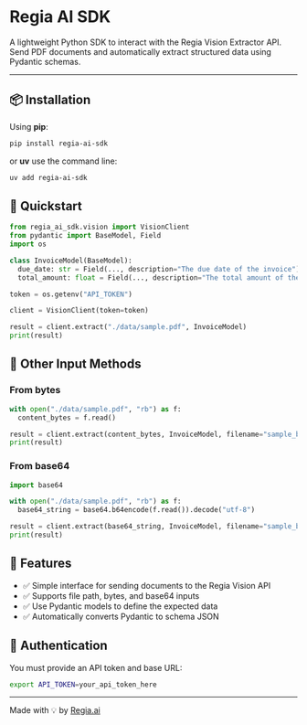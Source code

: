# Regia AI SDK

A lightweight Python SDK to interact with the Regia Vision Extractor API.  
Send PDF documents and automatically extract structured data using Pydantic schemas.

---

## 📦 Installation

Using **pip**:

```bash
pip install regia-ai-sdk
```

or **uv** use the command line:

```bash
uv add regia-ai-sdk
```

## 🚀 Quickstart

```python
from regia_ai_sdk.vision import VisionClient
from pydantic import BaseModel, Field
import os

class InvoiceModel(BaseModel):
  due_date: str = Field(..., description="The due date of the invoice")
  total_amount: float = Field(..., description="The total amount of the invoice")

token = os.getenv("API_TOKEN")

client = VisionClient(token=token)

result = client.extract("./data/sample.pdf", InvoiceModel)
print(result)
```

## 📂 Other Input Methods

### From bytes

```python
with open("./data/sample.pdf", "rb") as f:
  content_bytes = f.read()

result = client.extract(content_bytes, InvoiceModel, filename="sample_bytes.pdf")
print(result)
```

### From base64

```python
import base64

with open("./data/sample.pdf", "rb") as f:
  base64_string = base64.b64encode(f.read()).decode("utf-8")

result = client.extract(base64_string, InvoiceModel, filename="sample_base64.pdf")
print(result)
```

## 🧠 Features

- ✅ Simple interface for sending documents to the Regia Vision API
- ✅ Supports file path, bytes, and base64 inputs
- ✅ Use Pydantic models to define the expected data
- ✅ Automatically converts Pydantic to schema JSON

## 🔐 Authentication

You must provide an API token and base URL:

```bash
export API_TOKEN=your_api_token_here
```

---

Made with 💡 by [Regia.ai](https://regia.ai)
